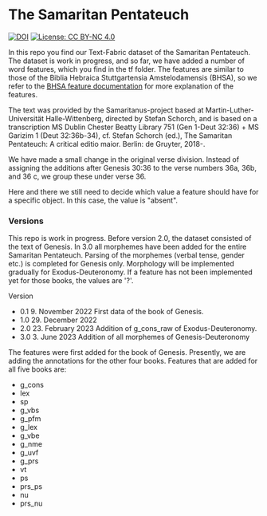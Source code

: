 # The Samaritan Pentateuch

[![DOI](https://zenodo.org/badge/DOI/10.5281/zenodo.7734632.svg)](https://doi.org/10.5281/zenodo.7734632) [![License: CC BY-NC 4.0](https://img.shields.io/badge/License-CC_BY--NC_4.0-lightgrey.svg)](https://creativecommons.org/licenses/by-nc/4.0/)

In this repo you find our Text-Fabric dataset of the Samaritan Pentateuch.
The dataset is work in progress, and so far, we have added a number of word features, which you find in the tf folder. The features are similar to those of the Biblia Hebraica Stuttgartensia Amstelodamensis (BHSA), so we refer to the [BHSA feature documentation](https://etcbc.github.io/bhsa/) for more explanation of the features.

The text was provided by the Samaritanus-project based at Martin-Luther-Universität Halle-Wittenberg, directed by Stefan Schorch, and is based on a transcription MS Dublin Chester Beatty Library 751 (Gen 1-Deut 32:36) + MS Garizim 1 (Deut 32:36b-34), cf. Stefan Schorch (ed.), The Samaritan Pentateuch: A critical editio maior. Berlin: de Gruyter, 2018-.

We have made a small change in the original verse division. Instead of assigning the additions after Genesis 30:36 to the verse numbers 36a, 36b, and 36 c, we group these under verse 36.

Here and there we still need to decide which value a feature should have for a specific object. In this case, the value is "absent".

### Versions

This repo is work in progress. Before version 2.0, the dataset consisted of the text of Genesis. In 3.0 all morphemes have been added for the entire Samaritan Pentateuch. Parsing of the morphemes (verbal tense, gender etc.) is completed for Genesis only. Morphology will be implemented gradually for Exodus-Deuteronomy. If a feature has not been implemented yet for those books, the values are '?'.

Version
- 0.1 9. November 2022 First data of the book of Genesis.
- 1.0 29. December 2022
- 2.0 23. February 2023 Addition of g_cons_raw of Exodus-Deuteronomy.
- 3.0 3. June 2023 Addition of all morphemes of Genesis-Deuteronomy

The features were first added for the book of Genesis. Presently, we are adding the annotations for the other four books. Features that are added for all five books are:
- g_cons
- lex
- sp
- g_vbs
- g_pfm
- g_lex
- g_vbe
- g_nme
- g_uvf
- g_prs
- vt
- ps
- prs_ps
- nu
- prs_nu
